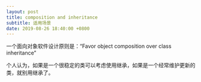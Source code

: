 ```yaml
---
layout: post
title: composition and inheritance
subtitle: 适用场景
date: 2019-08-26 18:40:00 +0800
---
```

一个面向对象软件设计原则是：“Favor object composition over class inheritance”

个人认为，如果是一个很稳定的类可以考虑使用继承，如果是一个经常维护更新的类，就别用继承了。





